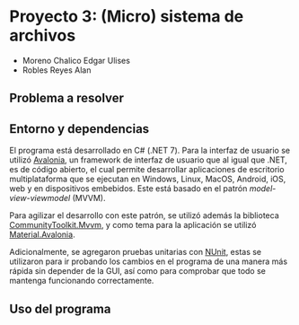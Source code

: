 # Proyecto 3: (Micro) sistema de archivos

- Moreno Chalico Edgar Ulises
- Robles Reyes Alan

## Problema a resolver
## Entorno y dependencias

El programa está desarrollado en C# (.NET 7).
Para la interfaz de usuario se utilizó [Avalonia](https://avaloniaui.net), un framework de interfaz de usuario que al igual que .NET, es de código abierto, el cual permite desarrollar aplicaciones de escritorio multiplataforma que se ejecutan en Windows, Linux, MacOS, Android, iOS, web y en dispositivos embebidos. Este está basado en el patrón _model-view-viewmodel_ (MVVM).

Para agilizar el desarrollo con este patrón, se utilizó además la biblioteca [CommunityToolkit.Mvvm](https://github.com/CommunityToolkit/dotnet), y como tema para la aplicación se utilizó [Material.Avalonia](https://github.com/AvaloniaCommunity/Material.Avalonia).

Adicionalmente, se agregaron pruebas unitarias con [NUnit](https://nunit.org/), estas se utilizaron para ir probando los cambios en el programa de una manera más rápida sin depender de la GUI, así como para comprobar que todo se mantenga funcionando correctamente.

## Uso del programa